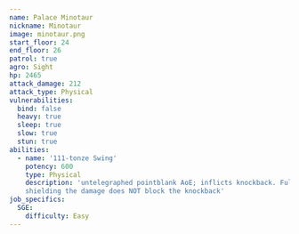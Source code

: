 ```yaml
---
name: Palace Minotaur
nickname: Minotaur
image: minotaur.png
start_floor: 24
end_floor: 26
patrol: true
agro: Sight
hp: 2465
attack_damage: 212
attack_type: Physical
vulnerabilities:
  bind: false
  heavy: true
  sleep: true
  slow: true
  stun: true
abilities:
  - name: '111-tonze Swing'
    potency: 600
    type: Physical
    description: 'untelegraphed pointblank AoE; inflicts knockback. Fully
    shielding the damage does NOT block the knockback'
job_specifics:
  SGE:
    difficulty: Easy
---
```

